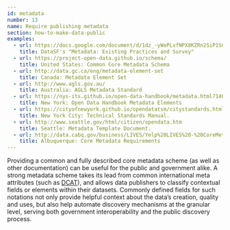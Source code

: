 ```yaml
---
id: metadata
number: 13
name: Require publishing metadata
section: how-to-make-data-public
examples: 
  - url: https://docs.google.com/document/d/1dz_-yWePLvfNPX8KZRn2SiP1SCpFcojZeO-8U8SPXgE/edit
    title: DataSF's "Metadata: Existing Practices and Survey"
  - url: https://project-open-data.github.io/schema/
    title: United States: Common Core Metadata Schema
  - url: http://data.gc.ca/eng/metadata-element-set
    title: Canada: Metadata Element Set
  - url: http://www.agls.gov.au/
    title: Australia: AGLS Metadata Standard
  - url: https://nys-its.github.io/open-data-handbook/metadata.html?1407258831419
    title: New York: Open Data Handbook Metadata Elements
  - url: https://cityofnewyork.github.io/opendatatsm/citystandards.html
    title: New York City: Technical Standards Manual.
  - url: http://www.seattle.gov/html/citizen/opendata.htm
    title: Seattle: Metadata Template Document.
  - url: http://data.cabq.gov/business/LIVES/Yelp%20LIVES%20-%20CoreMetaData.pdf/view
    title: Albuquerque: Core Metadata Requirements
---
```


<p>Providing a common and fully described core metadata scheme (as well as other documentation) can be useful for the public and government alike. A strong metadata scheme takes its lead from common international meta attributes (such as <a href="http://www.w3.org/TR/vocab-dcat/">DCAT</a>), and allows data publishers to classify contextual fields or elements within their datasets. Commonly defined fields for such notations not only provide helpful context about the data’s creation, quality and uses, but also help automate discovery mechanisms at the granular level, serving both government interoperability and the public discovery process.</p>